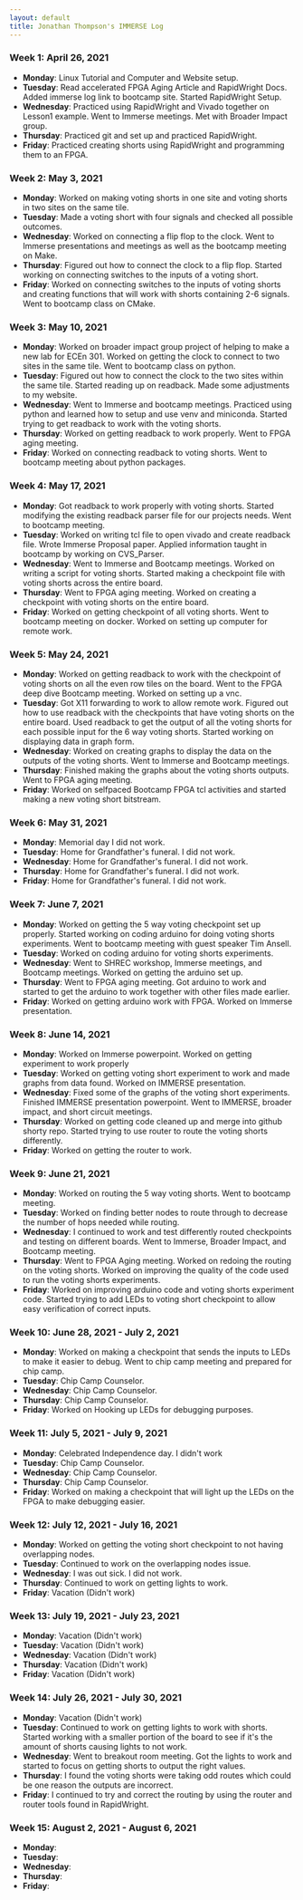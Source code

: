 ```yaml
---
layout: default
title: Jonathan Thompson's IMMERSE Log
---
```


### Week 1: April 26, 2021

* **Monday**: Linux Tutorial and Computer and Website setup.
* **Tuesday**: Read accelerated FPGA Aging Article and RapidWright Docs. Added immerse log link to bootcamp site. Started RapidWright Setup.
* **Wednesday**: Practiced using RapidWright and Vivado together on Lesson1 example. Went to Immerse meetings. Met with Broader Impact group.
* **Thursday**: Practiced git and set up and practiced RapidWright.
* **Friday**: Practiced creating shorts using RapidWright and programming them to an FPGA. 

### Week 2: May 3, 2021

* **Monday**: Worked on making voting shorts in one site and voting shorts in two sites on the same tile.
* **Tuesday**: Made a voting short with four signals and checked all possible outcomes.
* **Wednesday**: Worked on connecting a flip flop to the clock. Went to Immerse presentations and meetings as well as the bootcamp meeting on Make.
* **Thursday**: Figured out how to connect the clock to a flip flop. Started working on connecting switches to the inputs of a voting short.
* **Friday**: Worked on connecting switches to the inputs of voting shorts and creating functions that will work with shorts containing 2-6 signals. Went to bootcamp class on CMake.

### Week 3: May 10, 2021

* **Monday**: Worked on broader impact group project of helping to make a new lab for ECEn 301. Worked on getting the clock to connect to two sites in the same tile. Went to bootcamp class on python.
* **Tuesday**: Figured out how to connect the clock to the two sites within the same tile. Started reading up on readback. Made some adjustments to my website.
* **Wednesday**: Went to Immerse and bootcamp meetings. Practiced using python and learned how to setup and use venv and miniconda. Started trying to get readback to work with the voting shorts.
* **Thursday**: Worked on getting readback to work properly. Went to FPGA aging meeting.
* **Friday**: Worked on connecting readback to voting shorts. Went to bootcamp meeting about python packages.

### Week 4: May 17, 2021

* **Monday**: Got readback to work properly with voting shorts. Started modifying the existing readback parser file for our projects needs. Went to bootcamp meeting.
* **Tuesday**: Worked on writing tcl file to open vivado and create readback file. Wrote Immerse Proposal paper. Applied information taught in bootcamp by working on CVS_Parser. 
* **Wednesday**: Went to Immerse and Bootcamp meetings. Worked on writing a script for voting shorts. Started making a checkpoint file with voting shorts across the entire board.
* **Thursday**: Went to FPGA aging meeting. Worked on creating a checkpoint with voting shorts on the entire board.
* **Friday**: Worked on getting checkpoint of all voting shorts. Went to bootcamp meeting on docker. Worked on setting up computer for remote work.

### Week 5: May 24, 2021

* **Monday**: Worked on getting readback to work with the checkpoint of voting shorts on all the even row tiles on the board. Went to the FPGA deep dive Bootcamp meeting. Worked on setting up a vnc.
* **Tuesday**: Got X11 forwarding to work to allow remote work. Figured out how to use readback with the checkpoints that have voting shorts on the entire board. Used readback to get the output of all the voting shorts for each possible input for the 6 way voting shorts. Started working on displaying data in graph form.
* **Wednesday**: Worked on creating graphs to display the data on the outputs of the voting shorts. Went to Immerse and Bootcamp meetings. 
* **Thursday**: Finished making the graphs about the voting shorts outputs. Went to FPGA aging meeting. 
* **Friday**: Worked on selfpaced Bootcamp FPGA tcl activities and started making a new voting short bitstream.

### Week 6: May 31, 2021

* **Monday**: Memorial day I did not work.
* **Tuesday**: Home for Grandfather's funeral. I did not work.
* **Wednesday**: Home for Grandfather's funeral. I did not work.
* **Thursday**: Home for Grandfather's funeral. I did not work.
* **Friday**: Home for Grandfather's funeral. I did not work.

### Week 7: June 7, 2021

* **Monday**: Worked on getting the 5 way voting checkpoint set up properly. Started working on coding arduino for doing voting shorts experiments. Went to bootcamp meeting with guest speaker Tim Ansell.
* **Tuesday**: Worked on coding arduino for voting shorts experiments.
* **Wednesday**: Went to SHREC workshop, Immerse meetings, and Bootcamp meetings. Worked on getting the arduino set up.
* **Thursday**: Went to FPGA aging meeting. Got arduino to work and started to get the arduino to work together with other files made earlier.
* **Friday**: Worked on getting arduino work with FPGA. Worked on Immerse presentation.

### Week 8: June 14, 2021

* **Monday**: Worked on Immerse powerpoint. Worked on getting experiment to work properly
* **Tuesday**: Worked on getting voting short experiment to work and made graphs from data found. Worked on IMMERSE presentation.
* **Wednesday**: Fixed some of the graphs of the voting short experiments. Finished IMMERSE presentation powerpoint. Went to IMMERSE, broader impact, and short circuit meetings.
* **Thursday**: Worked on getting code cleaned up and merge into github shorty repo. Started trying to use router to route the voting shorts differently.
* **Friday**: Worked on getting the router to work.

### Week 9: June 21, 2021

* **Monday**: Worked on routing the 5 way voting shorts. Went to bootcamp meeting.
* **Tuesday**: Worked on finding better nodes to route through to decrease the number of hops needed while routing.
* **Wednesday**: I continued to work and test differently routed checkpoints and testing on different boards. Went to Immerse, Broader Impact, and Bootcamp meeting.
* **Thursday**: Went to FPGA Aging meeting. Worked on redoing the routing on the voting shorts. Worked on improving the quality of the code used to run the voting shorts experiments.   
* **Friday**: Worked on improving arduino code and voting shorts experiment code. Started trying to add LEDs to voting short checkpoint to allow easy verification of correct inputs.

### Week 10: June 28, 2021 - July 2, 2021

* **Monday**: Worked on making a checkpoint that sends the inputs to LEDs to make it easier to debug. Went to chip camp meeting and prepared for chip camp.
* **Tuesday**: Chip Camp Counselor.
* **Wednesday**: Chip Camp Counselor.
* **Thursday**: Chip Camp Counselor.
* **Friday**: Worked on Hooking up LEDs for debugging purposes.

### Week 11: July 5, 2021 - July 9, 2021

* **Monday**: Celebrated Independence day. I didn't work
* **Tuesday**: Chip Camp Counselor.
* **Wednesday**: Chip Camp Counselor.
* **Thursday**: Chip Camp Counselor.
* **Friday**: Worked on making a checkpoint that will light up the LEDs on the FPGA to make debugging easier. 

### Week 12: July 12, 2021 - July 16, 2021

* **Monday**: Worked on getting the voting short checkpoint to not having overlapping nodes.
* **Tuesday**: Continued to work on the overlapping nodes issue.
* **Wednesday**: I was out sick. I did not work.
* **Thursday**: Continued to work on getting lights to work.
* **Friday**: Vacation (Didn't work)

### Week 13: July 19, 2021 - July 23, 2021

* **Monday**: Vacation (Didn't work)
* **Tuesday**: Vacation (Didn't work)
* **Wednesday**: Vacation (Didn't work)
* **Thursday**: Vacation (Didn't work)
* **Friday**: Vacation (Didn't work)

### Week 14: July 26, 2021 - July 30, 2021

* **Monday**: Vacation (Didn't work)
* **Tuesday**: Continued to work on getting lights to work with shorts. Started working with a smaller portion of the board to see if it's the amount of shorts causing lights to not work.
* **Wednesday**: Went to breakout room meeting. Got the lights to work and started to focus on getting shorts to output the right values.
* **Thursday**: I found the voting shorts were taking odd routes which could be one reason the outputs are incorrect.
* **Friday**: I continued to try and correct the routing by using the router and router tools found in RapidWright. 

### Week 15: August 2, 2021 - August 6, 2021

* **Monday**: 
* **Tuesday**: 
* **Wednesday**: 
* **Thursday**: 
* **Friday**: 